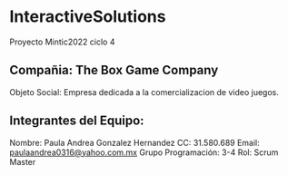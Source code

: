 # InteractiveSolutions
Proyecto Mintic2022 ciclo 4

## Compañia: The Box Game Company 
Objeto Social: Empresa dedicada a la comercializacion de video juegos.

## Integrantes del Equipo:

Nombre: Paula Andrea Gonzalez Hernandez 
CC: 31.580.689
Email: paulaandrea0316@yahoo.com.mx
Grupo Programación: 3-4
Rol: Scrum Master

